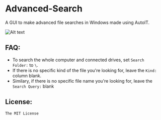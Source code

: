 # Advanced-Search

A GUI to make advanced file searches in Windows made using AutoIT.

![Alt text](http://i.imgur.com/J5uvnao.png?raw=true)

## FAQ:

- To search the whole computer and connected drives, set `Search Folder:` to `\`.
- If there is no specific kind of the file you're looking for, leave the `Kind:` column blank.
- Similary, if there is no specific file name you're looking for, leave the `Search Query:` blank

## License:

`The MIT License`
